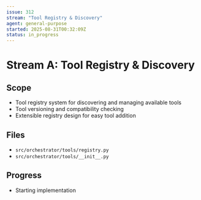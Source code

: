 ```yaml
---
issue: 312
stream: "Tool Registry & Discovery"
agent: general-purpose
started: 2025-08-31T00:32:09Z
status: in_progress
---
```


# Stream A: Tool Registry & Discovery

## Scope
- Tool registry system for discovering and managing available tools
- Tool versioning and compatibility checking
- Extensible registry design for easy tool addition

## Files
- `src/orchestrator/tools/registry.py`
- `src/orchestrator/tools/__init__.py`

## Progress
- Starting implementation